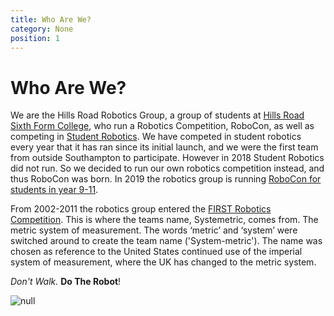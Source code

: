 ```yaml
---
title: Who Are We?
category: None
position: 1
---
```

# Who Are We?

We are the Hills Road Robotics Group, a group of students at [Hills Road Sixth Form College](http://www.hillsroad.ac.uk/), who run a Robotics Competition, RoboCon, as well as competing in [Student Robotics](https://studentrobotics.org/). We have competed in student robotics every year that it has ran since its initial launch, and we were the first team from outside Southampton to participate. However in 2018 Student Robotics did not run. So we decided to run our own robotics competition instead, and thus RoboCon was born. In 2019 the robotics group is running [RoboCon for students in year 9-11](/blog/announcement-robocon-2019.html). 

From 2002-2011 the robotics group entered the [FIRST Robotics Competition](https://www.firstinspires.org/robotics/frc/). This is where the teams name, Systemetric, comes from. The metric system of measurement. The words ‘metric’ and ‘system’ were switched around to create the team name ('System-metric'). The name was chosen as reference to the United States continued use of the imperial system of measurement, where the UK has changed to the metric system.

_Don't Walk._ **Do The Robot**!

![null](/images/1winners.jpg)
